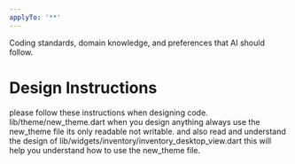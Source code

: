 ```yaml
---
applyTo: '**'
---
```

Coding standards, domain knowledge, and preferences that AI should follow.
# Design Instructions
please follow these instructions when designing code.
lib/theme/new_theme.dart
when you design anything always use the new_theme file its only readable not writable.
and also read and understand the design of lib/widgets/inventory/inventory_desktop_view.dart this will help you understand how to use the new_theme file.